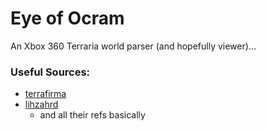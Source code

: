 # Eye of Ocram

An Xbox 360 Terraria world parser (and hopefully viewer)...

### Useful Sources:

- [terrafirma](http://seancode.com/terrafirma/world.html)
- [lihzahrd](https://github.com/Steffo99/lihzahrd)
  - and all their refs basically